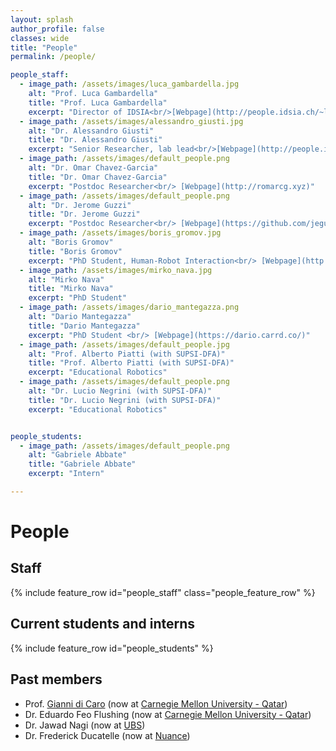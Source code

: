 ```yaml
---
layout: splash
author_profile: false
classes: wide
title: "People"
permalink: /people/

people_staff:
  - image_path: /assets/images/luca_gambardella.jpg
    alt: "Prof. Luca Gambardella"
    title: "Prof. Luca Gambardella"
    excerpt: "Director of IDSIA<br/>[Webpage](http://people.idsia.ch/~luca)"
  - image_path: /assets/images/alessandro_giusti.jpg
    alt: "Dr. Alessandro Giusti"
    title: "Dr. Alessandro Giusti"
    excerpt: "Senior Researcher, lab lead<br/>[Webpage](http://people.idsia.ch/~giusti)"
  - image_path: /assets/images/default_people.png
    alt: "Dr. Omar Chavez-Garcia"
    title: "Dr. Omar Chavez-Garcia"
    excerpt: "Postdoc Researcher<br/> [Webpage](http://romarcg.xyz)"
  - image_path: /assets/images/default_people.png
    alt: "Dr. Jerome Guzzi"
    title: "Dr. Jerome Guzzi"
    excerpt: "Postdoc Researcher<br/> [Webpage](https://github.com/jeguzzi)"
  - image_path: /assets/images/boris_gromov.jpg
    alt: "Boris Gromov"
    title: "Boris Gromov"
    excerpt: "PhD Student, Human-Robot Interaction<br/> [Webpage](http://people.idsia.ch/~gromov)"
  - image_path: /assets/images/mirko_nava.jpg
    alt: "Mirko Nava"
    title: "Mirko Nava"
    excerpt: "PhD Student"
  - image_path: /assets/images/dario_mantegazza.png
    alt: "Dario Mantegazza"
    title: "Dario Mantegazza"
    excerpt: "PhD Student <br/> [Webpage](https://dario.carrd.co/)" 
  - image_path: /assets/images/default_people.jpg
    alt: "Prof. Alberto Piatti (with SUPSI-DFA)"
    title: "Prof. Alberto Piatti (with SUPSI-DFA)"
    excerpt: "Educational Robotics"
  - image_path: /assets/images/default_people.png
    alt: "Dr. Lucio Negrini (with SUPSI-DFA)"
    title: "Dr. Lucio Negrini (with SUPSI-DFA)"
    excerpt: "Educational Robotics"


people_students:
  - image_path: /assets/images/default_people.png
    alt: "Gabriele Abbate"
    title: "Gabriele Abbate"
    excerpt: "Intern"

---
```


<style>
/* Styles for the people list. */
.feature__item{
    margin-bottom: 0.3em;
}
.feature__item .archive__item{
    width: 100%;
    overflow: auto;
}
.feature__item .archive__item .archive__item-teaser{
    float: left;
    width: 35%;
    padding: 0em;
    margin: 0em;
    margin-right: 0.3em;
}

.feature__item .archive__item .archive__item-body{
    float: left;
    padding: 0em;
    margin: 0em;
    width: 60%;
    overflow: auto;
}
.feature__item .archive__item .archive__item-body .archive__item-title{
    padding-top: 0em;
    font-size: 0.8em;
    margin-top: 0em;
}

.feature__item .archive__item .archive__item-body .archive__item-excerpt{
    display: block;
    overflow: auto;
    font-size: 0.75em;
}

.feature__item .archive__item .archive__item-body .archive__item-excerpt p a::before{
    content: none;
}


</style>

# People

## Staff

{% include feature_row id="people_staff" class="people_feature_row" %}

## Current students and interns

{% include feature_row id="people_students" %}


## Past members

 - Prof. [Gianni di Caro](http://www.giannidicaro.com/) (now at [Carnegie Mellon University - Qatar](https://www.qatar.cmu.edu/))
 - Dr. Eduardo Feo Flushing (now at [Carnegie Mellon University - Qatar](https://www.qatar.cmu.edu/))
 - Dr. Jawad Nagi (now at [UBS](https://www.ubs.com))
 - Dr. Frederick Ducatelle (now at [Nuance](https://www.nuance.com/index.html))

